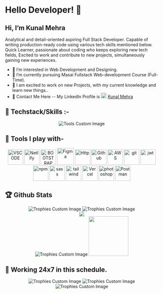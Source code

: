 # Hello Developer! :wave:
## Hi, I’m Kunal Mehra

Analytical and detail-oriented aspiring Full Stack Developer. 
Capable of writing production-ready code using various tech skills mentioned below.
Quick Learner, passionate about coding who keeps exploring new tech fields, 
Excited to work and contribute to new projects, simultaneously gaining new experiences.

- :blue_book: I’m interested in Web Development and Designing.
- :seedling: I’m currently pursuing Masai Fullstack Web-development Course (Full-Time). 
- :sparkling_heart: I am excited to work on new Projects, with my current knowledge and learn new things..
- :pushpin: Contact Me Here -- My LinkedIn Profile is <img src="https://user-images.githubusercontent.com/112753481/215636785-ed841bcc-4509-4f2d-9e3a-b1aa8a308ac1.png" width="18" height="18"> <a href=" www.linkedin.com/in/kunal-mehra-thelifeofcoder">Kunal Mehra</a>



## 📌 Techstack/Skills  :-
<p align="center" style="pointer-events:none">
  <img src="https://user-images.githubusercontent.com/112753481/215295303-b3a01994-aae3-403f-aedf-062a007f69cc.png" alt="Tools Custom Image"/>
</p>





## 📌 Tools I play with-
<p align="center" style="pointer-events:none">
    <img src="https://github.com/get-icon/geticon/raw/master/icons/visual-studio-code.svg" width="50" alt="VSCODE"/>
     <img src="https://user-images.githubusercontent.com/112753481/215633046-9b686f6d-6633-4972-9817-cdaf3622e2d9.png" width="50" alt="Netlify"/>
    <img src="https://github.com/get-icon/geticon/raw/master/icons/bootstrap.svg" width="50" alt="BOOTSTRAP"/>
    <img src="https://user-images.githubusercontent.com/112753481/215633001-5be8ef9e-9c1c-404d-a750-3e42f68267eb.png" width="55" alt="Figma"/>
      <img src="https://user-images.githubusercontent.com/25181517/192107854-765620d7-f909-4953-a6da-36e1ef69eea6.png" width="50" alt="Http"/>
       <img src="https://user-images.githubusercontent.com/112753481/215635834-8b98cc06-de8f-489c-9ed6-39c82efd84c5.png" width="50" alt="Github"/>
      <img src="https://user-images.githubusercontent.com/112753481/215633053-7c8a6a09-1699-4b57-8278-69c323707b30.jpg" width="50" alt="AWS"/>
    <img src="https://github.com/get-icon/geticon/raw/master/icons/git-icon.svg" width="50" alt="git"/>
    <img src="https://user-images.githubusercontent.com/112753481/215632928-83564962-99c4-4cfa-95d0-925b7fdc5b08.png" width="50" alt="jwt"/>
    <img src="https://github.com/get-icon/geticon/raw/master/icons/npm.svg" width="50" alt="npm"/>
       <img src="https://github.com/get-icon/geticon/raw/master/icons/sass.svg" width="50" alt="sass"/>
    <img src="https://user-images.githubusercontent.com/112753481/215634762-a5a4f148-c638-4d86-9507-9f73876c2756.jpeg" width="50" alt="tailwind"/>
     <img src="https://user-images.githubusercontent.com/112753481/215633028-c7cbccdb-42ef-4568-bf45-b332f490863f.png" width="50" alt="Vercel"/>
      <img src="https://github.com/get-icon/geticon/raw/master/icons/adobe-photoshop.svg" width="50" alt="photoshop"/>
    <img src="https://user-images.githubusercontent.com/112753481/215633131-00986510-3fef-43c0-9ca5-7cafb661513e.png" width="50" alt="Postman"/>




</p>







## 🏆 Github Stats 
<p align="center">
  <img src="https://github-profile-trophy.vercel.app/?username=KunalMehra075&theme=onestar&no-frame=true)](https://github.com/KunalMehra075/github-profile-trophy" alt="Trophies Custom Image"/>
 <img src="http://github-readme-streak-stats.herokuapp.com?user=KunalMehra075&theme=dark&background=000000" alt="Trophies Custom Image"/>   
<!--    Github Stats  -->
    <br>
  <picture>
<source 
  srcset="https://github-readme-stats.vercel.app/api?username=KunalMehra075&show_icons=true&theme=dark"
  media="(prefers-color-scheme: dark)"
/>
<source
  srcset="https://github-readme-stats.vercel.app/api?username=KunalMehra075&show_icons=true"
  media="(prefers-color-scheme: light), (prefers-color-scheme: no-preference)"
/>
<img src="https://github-readme-stats.vercel.app/api?username=KunalMehra075&show_icons=true" />
</picture>
<!--  LAnguages  -->
  <br>
   <img src="https://github-readme-stats.vercel.app/api/top-langs/?username=KunalMehra075&layout=compact&theme=vision-friendly-dark" alt="Trophies Custom Image"/>
    <img src="https://media.giphy.com/media/M9gbBd9nbDrOTu1Mqx/giphy.gif" width="130"/>

</p>




## 🍏 Working 24x7 in this schedule.
<p align="center">
  <img src="https://media.tenor.com/K_75XqYil5MAAAAM/cat-kitten.gif" alt="Trophies Custom Image"/>
  <img src="https://media.tenor.com/bQCHJwgCNuMAAAAM/kitten-cat.gif" alt="Trophies Custom Image"/>
  <img src="https://media.tenor.com/VdIKn05yIh8AAAAM/cat-sleep.gif" alt="Trophies Custom Image"/>
</p>

